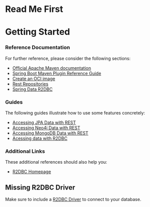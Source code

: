 # Read Me First

# Getting Started

### Reference Documentation
For further reference, please consider the following sections:

* [Official Apache Maven documentation](https://maven.apache.org/guides/index.html)
* [Spring Boot Maven Plugin Reference Guide](https://docs.spring.io/spring-boot/docs/2.5.6/maven-plugin/reference/html/)
* [Create an OCI image](https://docs.spring.io/spring-boot/docs/2.5.6/maven-plugin/reference/html/#build-image)
* [Rest Repositories](https://docs.spring.io/spring-boot/docs/2.5.6/reference/htmlsingle/#howto-use-exposing-spring-data-repositories-rest-endpoint)
* [Spring Data R2DBC](https://docs.spring.io/spring-boot/docs/2.5.6/reference/html/spring-boot-features.html#boot-features-r2dbc)

### Guides
The following guides illustrate how to use some features concretely:

* [Accessing JPA Data with REST](https://spring.io/guides/gs/accessing-data-rest/)
* [Accessing Neo4j Data with REST](https://spring.io/guides/gs/accessing-neo4j-data-rest/)
* [Accessing MongoDB Data with REST](https://spring.io/guides/gs/accessing-mongodb-data-rest/)
* [Acessing data with R2DBC](https://spring.io/guides/gs/accessing-data-r2dbc/)

### Additional Links
These additional references should also help you:

* [R2DBC Homepage](https://r2dbc.io)

## Missing R2DBC Driver

Make sure to include a [R2DBC Driver](https://r2dbc.io/drivers/) to connect to your database.
